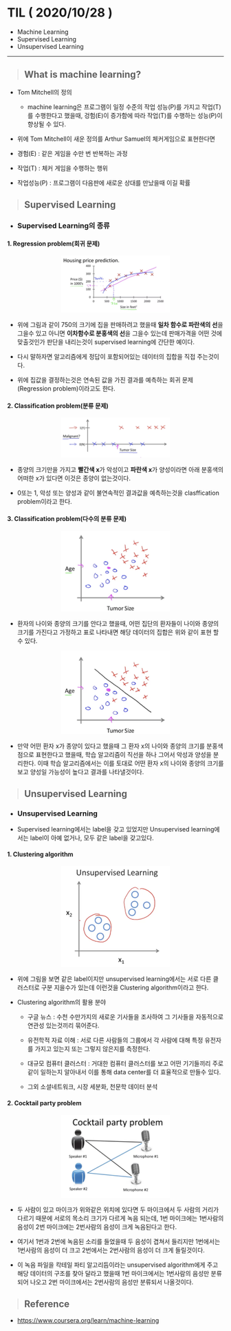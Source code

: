 # TIL ( 2020/10/28 )
- Machine Learning 
- Supervised Learning
- Unsupervised Learning

---

> ## What is machine learning?

- Tom Mitchell의 정의 
    - machine learning은 프로그램이 일정 수준의 작업 성능(P)를 가지고 작업(T)를 수행한다고 했을때, 겅험(E)이 증가함에 따라 작업(T)를 수행하는 성능(P)이 향상될 수 있다.

- 위에 Tom Mitchell이 새운 정의를 Arthur Samuel의 체커게임으로 표현한다면
- 경험(E) : 같은 게임을 수만 번 반복하는 과정
- 작업(T) : 체커 게임을 수행하는 행위
- 작업성능(P) : 프로그램이 다음판에 새로운 상대를 만났을때 이길 확률 


> ## Supervised Learning

- ### Supervised Learning의 종류

#### 1. Regression problem(회귀 문제)

<p align="center"><img width="50%" height="50%" src="../image/Machine/10.28/001.png" /></p>

- 위에 그림과 같이 750의 크기에 집을 판매하려고 했을때 **일차 함수로 파란색의 선**을 그을수 있고 아니면 **이차함수로 분홍색의 선**을 그을수 있는데 판매가격을 어떤 것에 맞출것인가 판단을 내리는것이 supervised learning에 간단한 예이다.

- 다시 말하자면 알고리즘에게 정답이 포함되어있는 데이터의 집합을 직접 주는것이다.

- 위에 집값을 결정하는것은 연속된 값을 가진 결과를 예측하는 회귀 문제(Regression problem)이라고도 한다.

#### 2. Classification problem(분류 문제)

<p align="center"><img width="50%" height="50%" src="../image/Machine/10.28/002.png" /></p>

- 종양의 크기만을 가지고 **빨간색 x**가 악성이고 **파란색 x**가 양성이라면 아래 분홍색의 어떠한 x가 있다면 이것은 종양이 없는것이다. 

- 0또는 1, 악성 또는 양성과 같이 불연속적인 결과값을 예측하는것을 clasffication problem이라고 한다. 

#### 3. Classification problem(다수의 분류 문제)

<p align="center"><img width="50%" height="50%" src="../image/Machine/10.28/003.png" /></p>

-  환자의 나이와 종양의 크기를 안다고 했을때, 어떤 집단의 환자들이 나이와 종양의 크기를 가진다고 가정하고 표로 나타내면 해당 데이터의 집합은 위와 같이 표현 할 수 있다.

<p align="center"><img width="50%" height="50%" src="../image/Machine/10.28/004.png" /></p>

- 만약 어떤 환자 x가 종양이 있다고 했을때 그 환자 x의 나이와 종양의 크기를 분홍색점으로 표현한다고 했을때, 학습 알고리즘이 직선을 하나 그어서 악성과 양성을 분리한다. 이때 학습 알고리즘에서는 이를 토대로 어떤 환자 x의 나이와 종양의 크기를 보고 양성일 가능성이 높다고 결과를 나타낼것이다.

> ## Unsupervised Learning

- ### Unsupervised Learning

- Supervised learning에서는 label을 갖고 있었지만 Unsupervised learning에서는 label이 아예 없거나, 모두 같은 label을 갖고있다.

#### 1. Clustering algorithm

<p align="center"><img width="50%" height="50%" src="../image/Machine/10.28/005.png" /></p>

- 위에 그림을 보면 같은 label이지만 unsupervised learning에서는 서로 다른 클러스터로 구분 지을수가 있는데 이런것을 Clustering algorithm이라고 한다.

- Clustering algorithm의 활용 분야
    - 구글 뉴스 : 수천 수만가지의 새로운 기사들을 조사하여 그 기사들을 자동적으로 연관성 있는것끼리 묶어준다. 

    - 유전학적 자료 이해 : 서로 다른 사람들의 그룹에서 각 사람에 대해 특정 유전자를 가지고 있는지 또는 그렇지 않은지를 측정한다. 

    - 대규모 컴퓨터 클러스터 : 거대한 컴퓨터 클러스터를 보고 어떤 기기들끼리 주로 같이 일하는지 알아내서 이를 통해 data center를 더 효율적으로 만들수 있다.

    - 그외 소셜네트워크, 시장 세분화, 천문학 데이터 분석

#### 2. Cocktail party problem

<p align="center"><img width="50%" height="50%" src="../image/Machine/10.28/006.png" /></p>

- 두 사람이 있고 마이크가 위와같은 위치에 있다면 두 마이크에서 두 사람의 거리가 다르기 때문에 서로의 목소리 크기가 다르게 녹음 되는데, 1번 마이크에는 1번사람의 음성이 2번 마이크에는 2번사람의 음성이 크게 녹음된다고 한다.

- 여기서 1번과 2번에 녹음된 소리를 들었을때 두 음성이 겹쳐서 들리지만 1번에서는 1번사람의 음성이 더 크고 2번에서는 2번사람의 음성이 더 크게 들릴것이다. 

 - 이 녹음 파일을 칵테일 파티 알고리듬이라는 unsupervised algorithm에게 주고 해당 데이터의 구조를 찾아 달라고 했을때 1번 마이크에서는 1번사람의 음성만 분류되어 나오고 2번 마이크에서는 2번사람의 음성만 분류되서 나올것이다. 

 >## Reference
- https://www.coursera.org/learn/machine-learning